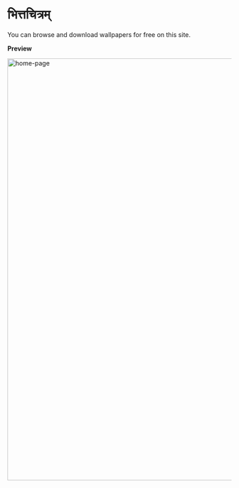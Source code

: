 # भित्तचित्रम्

You can browse and download wallpapers for free on this site.

**Preview**

<img width="949" alt="home-page" src="https://github.com/harshilvaliya/wallpaper-site/assets/153071626/85ada8d1-4ee3-45f9-85ff-261aa4174627">
